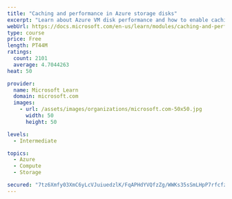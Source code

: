 ```yaml
---
title: "Caching and performance in Azure storage disks"
excerpt: "Learn about Azure VM disk performance and how to enable caching to help optimize read and write access to storage."
webUrl: https://docs.microsoft.com/en-us/learn/modules/caching-and-performance-azure-storage-and-disks/
type: course
price: Free
length: PT44M
ratings:
  count: 2101
  average: 4.7044263
heat: 50

provider:
  name: Microsoft Learn
  domain: microsoft.com
  images:
    - url: /assets/images/organizations/microsoft.com-50x50.jpg
      width: 50
      height: 50

levels:
  - Intermediate

topics:
  - Azure
  - Compute
  - Storage

secured: "7tz6Xmfy03XmC6yLcVJuiuedzlK/FqAPHdYVQfzZg/WWKs35sSmLHpP7rfcfzBeVckc2jbCOsQ/CGZDYMvDBocWP1ZdBr/K+lcCb6o4uZP0/CgC2OeJTf07CVdQ5YX2d9MbgcTo++yqn1f3n7EF7S+M3CY+E3CMGqfj3jpuCaX8WMBCGpaPzLimSArk+PhOGhgeC8p2WrhK2yjbKeL+UDWTb8bZmM6pa3aD5Rb8hqMRQX401EKVpobvbx1wezizB4Tz0pBUqtCVIjbLHjOYQTEokHrcYZ+NT+QprfK5bNYS7Rk9c0zMEHXwX4wQIaorDoalxSU3FocGCWFBalmLCkwDNalnpKfOLirQ9Pi8otkMtiSx2qzYvKtkLeX2wqduhrFS9UbeZHuK/mvWkPnQxTOhi3pnLX5XbcnlFgA5N+co=;3v+k7hepEWOWgBO2wrzY8w=="
---
```


